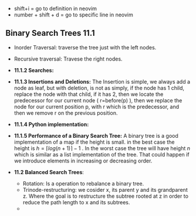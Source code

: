* shift+i = go to definition in neovim
* number + shift + d = go to specific line in neovim

## Binary Search Trees 11.1

- Inorder Traversal: traverse the tree just with the left nodes.
- Recursive traversal: Travese the right nodes.

- **11.1.2 Searches:**
- **11.1.3 Insertions and Deletions:**
  The Insertion is simple, we always add a node as leaf, but with
  deletion, is not as simply, if the node has 1 child, replace the
  node with that child, if it has 2, then we locate the predecessor
  for our current node ( r=before(p) ), then we replace the node
  for our current position p, with r which is the predecessor, and
  then we remove r on the previous position.
- **11.1.4 Python implementation:**
- **11.1.5 Performance of a Binary Search Tree:** A binary tree is a good
  implementation of a map if the height is small.  in the best case
  the height is $h=\lceil log(n+1)\rceil-1$ . 
In the worst case the tree will have height *n* which is similar 
as a list implementation of the tree. That could happen if we 
introduce elements in increasing or decreasing order.

- **11.2 Balanced Search Trees**: 
  - Rotation: Is a operation to rebalance a binary tree.
  - Trinode-restructuring: we cosider x, its parent y and its grandparent z.
    Where the goal is to restructure the subtree rooted at z in order to reduce
    the path length to x and its subtrees.
  - 


